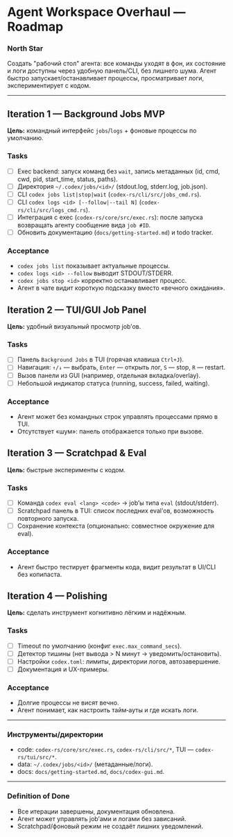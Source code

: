 # Agent Workspace Overhaul — Roadmap

### North Star
Создать "рабочий стол" агента: все команды уходят в фон, их состояние и логи доступны через удобную панель/CLI, без лишнего шума. Агент быстро запускает/останавливает процессы, просматривает логи, экспериментирует с кодом.

---

## Iteration 1 — Background Jobs MVP
**Цель:** командный интерфейс `jobs`/`logs` + фоновые процессы по умолчанию.

### Tasks
- [ ] Exec backend: запуск команд без `wait`, запись метаданных (id, cmd, cwd, pid, start_time, status, paths).
- [ ] Директория `~/.codex/jobs/<id>/` (stdout.log, stderr.log, job.json).
- [ ] CLI `codex jobs list|stop|wait` (`codex-rs/cli/src/jobs_cmd.rs`).
- [ ] CLI `codex logs <id> [--follow|--tail N]` (`codex-rs/cli/src/logs_cmd.rs`).
- [ ] Интеграция с exec (`codex-rs/core/src/exec.rs`): после запуска возвращать агенту сообщение вида `job #ID`.
- [ ] Обновить документацию (`docs/getting-started.md`) и todo tracker.

### Acceptance
- `codex jobs list` показывает актуальные процессы.
- `codex logs <id> --follow` выводит STDOUT/STDERR.
- `codex jobs stop <id>` корректно останавливает процесс.
- Агент в чате видит короткую подсказку вместо «вечного ожидания».


## Iteration 2 — TUI/GUI Job Panel
**Цель:** удобный визуальный просмотр job’ов.

### Tasks
- [ ] Панель `Background Jobs` в TUI (горячая клавиша `Ctrl+J`).
- [ ] Навигация: `↑/↓` — выбрать, `Enter` — открыть лог, `S` — stop, `R` — restart.
- [ ] Вызов панели из GUI (например, отдельная вкладка/overlay).
- [ ] Небольшой индикатор статуса (running, success, failed, waiting).

### Acceptance
- Агент может без командных строк управлять процессами прямо в TUI.
- Отсутствует «шум»: панель отображается только при вызове.


## Iteration 3 — Scratchpad & Eval
**Цель:** быстрые эксперименты с кодом.

### Tasks
- [ ] Команда `codex eval <lang> <code>` → job’ы типа `eval` (stdout/stderr).
- [ ] Scratchpad панель в TUI: список последних eval’ов, возможность повторного запуска.
- [ ] Сохранение контекста (опционально: совместное окружение для eval).

### Acceptance
- Агент быстро тестирует фрагменты кода, видит результат в UI/CLI без копипаста.


## Iteration 4 — Polishing
**Цель:** сделать инструмент когнитивно лёгким и надёжным.

### Tasks
- [ ] Timeout по умолчанию (конфиг `exec.max_command_secs`).
- [ ] Детектор тишины (нет вывода > N минут → уведомить/остановить).
- [ ] Настройки `codex.toml`: лимиты, директории логов, автозавершение.
- [ ] Документация и UX-примеры.

### Acceptance
- Долгие процессы не висят вечно.
- Агент понимает, как настроить тайм‑ауты и где искать логи.

---

### Инструменты/директории
- code: `codex-rs/core/src/exec.rs`, `codex-rs/cli/src/*`, TUI — `codex-rs/tui/src/*`.
- data: `~/.codex/jobs/<id>/` (метаданные/логи).
- docs: `docs/getting-started.md`, `docs/codex-gui.md`.

---

### Definition of Done
- Все итерации завершены, документация обновлена.
- Агент может управлять job’ами и логами без зависаний.
- Scratchpad/фоновый режим не создаёт лишних уведомлений.
